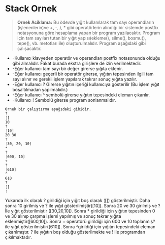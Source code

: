 # Stack Ornek
>**Ornek Aciklama:**
Bu ödevde yığıt kullanılarak tam sayı operandların (işlenenlerin)ve +, -,  /, * gibi operatörlerin alındığı bir sistemde
postfix notasyonuna göre hesaplama yapan bir program yazılacaktır. Program için tam sayıları tutan bir yığıt 
yapısı(ekleme(), silme(), bosmu(), tepe(), vb. metotları ile) oluşturulmalıdır.  Program aşağıdaki gibi çalışacaktır. 
* -Kullanıcı klavyeden operatör ve operandları postfix notasonunda olduğu gibi almalıdır. Fakat burada ekstra girişlere de 
izin verilmektedir.
* -Eğer kullanıcı tam sayı bir değer girerse yığıta eklenir. 
* -Eğer kullanıcı geçerli bir operatör girerse, yığıtın tepesinden ilgili tam sayı alınır ve gerekli işlem yapılarak tekrar 
sonuç yığıta yazılır. 
* -Eğer kullanıcı ? Girerse yığıtın içeriği kullanıcıya gösterilir (Bu işlem yığıt boşaltılmadan yapılmalıdır.)
* -Eğer kullanıcı ^ sembolü girerse yığıtın tepesindeki eleman çıkarılır. 
* -Kullanıcı ! Sembolü girerse program sonlanmalıdır. 
```
Örnek bir çalıştırma aşağıdaki gibidir. 
?
[]
10
?
[10]
20 30
?
[30, 20, 10]
*
?
[600, 10]
+
?
[610]
^
610
?
[]
!

```

Yukarıda ilk olarak ? girildiği için yığıt boş olarak ([]) gösterilmiştir. Daha sonra 10 girilmiş ve ? ile 
yığıt gösterilmiştir([10]). Sonra 20 ve 30 girilmiş ve ? İle yığıt gösterilmiştir ([30,20,10]). Sonra * girildiği
 için yığıtın tepesinden 0 ve 30 alınıp çarpma işlemi yapılmış ve sonuç tekrar yığıta eklenmiştir([600,10]). 
Sonra + operatörü girildiği için  600 ve 10 toplanmış? ile yığıt gösterilmiştir([610]).  Sonra ^girildiği için yığıtın 
tepesindeki eleman çıkarılmıştır. ? ile yığıtın boş olduğu gösterilmekte ve ! ile programdan çıkılmaktadır.
